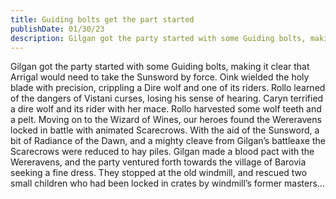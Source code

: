 ```yaml
---
title: Guiding bolts get the part started
publishDate: 01/30/23
description: Gilgan got the party started with some Guiding bolts, making it clear that Arrigal would need to take the Sunsword by force...
---
```


Gilgan got the party started with some Guiding bolts, making it clear that Arrigal would need to take the Sunsword by force. Oink wielded the holy blade with precision, crippling a Dire wolf and one of its riders. Rollo learned of the dangers of Vistani curses, losing his sense of hearing. Caryn terrified a dire wolf and its rider with her mace. Rollo harvested some wolf teeth and a pelt. Moving on to the Wizard of Wines, our heroes found the Wereravens locked in battle with animated Scarecrows. With the aid of the Sunsword, a bit of Radiance of the Dawn, and a mighty cleave from Gilgan’s battleaxe the Scarecrows were reduced to hay piles. Gilgan made a blood pact with the Wereravens, and the party ventured forth towards the village of Barovia seeking a fine dress. They stopped at the old windmill, and rescued two small children who had been locked in crates by windmill’s former masters…
